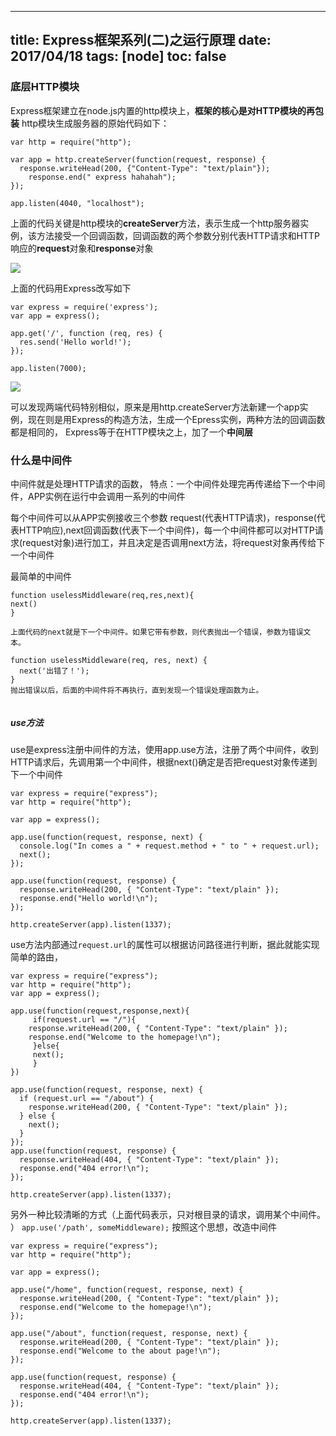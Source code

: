 
---
title: Express框架系列(二)之运行原理
date: 2017/04/18
tags: [node]
toc: false
---

### 底层HTTP模块
Express框架建立在node.js内置的http模块上，**框架的核心是对HTTP模块的再包装**
http模块生成服务器的原始代码如下：

```
var http = require("http");

var app = http.createServer(function(request, response) {
  response.writeHead(200, {"Content-Type": "text/plain"});
    response.end(" express hahahah");
});

app.listen(4040, "localhost");
```
上面的代码关键是http模块的**createServer**方法，表示生成一个http服务器实例，该方法接受一个回调函数，回调函数的两个参数分别代表HTTP请求和HTTP响应的**request**对象和**response**对象

![](http://oucjferwh.bkt.clouddn.com/node2-1.png)

上面的代码用Express改写如下

```
var express = require('express');
var app = express();

app.get('/', function (req, res) {
  res.send('Hello world!');
});

app.listen(7000);
```
![](http://oucjferwh.bkt.clouddn.com/node2-2.png)

可以发现两端代码特别相似，原来是用http.createServer方法新建一个app实例，现在则是用Express的构造方法，生成一个Epress实例，两种方法的回调函数都是相同的，
Express等于在HTTP模块之上，加了一个**中间层**


### 什么是中间件
中间件就是处理HTTP请求的函数，
特点：一个中间件处理完再传递给下一个中间件，APP实例在运行中会调用一系列的中间件

每个中间件可以从APP实例接收三个参数 request(代表HTTP请求)，response(代表HTTP响应),next回调函数(代表下一个中间件)，每一个中间件都可以对HTTP请求(request对象)进行加工，并且决定是否调用next方法，将request对象再传给下一个中间件

最简单的中间件


```
function uselessMiddleware(req,res,next){
next()
}

上面代码的next就是下一个中间件。如果它带有参数，则代表抛出一个错误，参数为错误文本。

function uselessMiddleware(req, res, next) {
  next('出错了！');
}
抛出错误以后，后面的中间件将不再执行，直到发现一个错误处理函数为止。


```
##### use方法
use是express注册中间件的方法，使用app.use方法，注册了两个中间件，收到HTTP请求后，先调用第一个中间件，根据next()确定是否把request对象传递到下一个中间件

```
var express = require("express");
var http = require("http");

var app = express();

app.use(function(request, response, next) {
  console.log("In comes a " + request.method + " to " + request.url);
  next();
});

app.use(function(request, response) {
  response.writeHead(200, { "Content-Type": "text/plain" });
  response.end("Hello world!\n");
});

http.createServer(app).listen(1337);
```
use方法内部通过`request.url`的属性可以根据访问路径进行判断，据此就能实现简单的路由，

```
var express = require("express");
var http = require("http");
var app = express();

app.use(function(request,response,next){
     if(request.url == "/"){
    response.writeHead(200, { "Content-Type": "text/plain" });
    response.end("Welcome to the homepage!\n");
     }else{
     next();
     }
})

app.use(function(request, response, next) {
  if (request.url == "/about") {
    response.writeHead(200, { "Content-Type": "text/plain" });
  } else {
    next();
  }
});
app.use(function(request, response) {
  response.writeHead(404, { "Content-Type": "text/plain" });
  response.end("404 error!\n");
});

http.createServer(app).listen(1337);

```
另外一种比较清晰的方式（上面代码表示，只对根目录的请求，调用某个中间件。
）
`
app.use('/path', someMiddleware);
`
按照这个思想，改造中间件

```
var express = require("express");
var http = require("http");

var app = express();

app.use("/home", function(request, response, next) {
  response.writeHead(200, { "Content-Type": "text/plain" });
  response.end("Welcome to the homepage!\n");
});

app.use("/about", function(request, response, next) {
  response.writeHead(200, { "Content-Type": "text/plain" });
  response.end("Welcome to the about page!\n");
});

app.use(function(request, response) {
  response.writeHead(404, { "Content-Type": "text/plain" });
  response.end("404 error!\n");
});

http.createServer(app).listen(1337);
```
